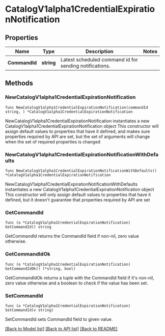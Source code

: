 # CatalogV1alpha1CredentialExpirationNotification

## Properties

Name | Type | Description | Notes
------------ | ------------- | ------------- | -------------
**CommandId** | **string** | Latest scheduled command id for sending notifications. | 

## Methods

### NewCatalogV1alpha1CredentialExpirationNotification

`func NewCatalogV1alpha1CredentialExpirationNotification(commandId string, ) *CatalogV1alpha1CredentialExpirationNotification`

NewCatalogV1alpha1CredentialExpirationNotification instantiates a new CatalogV1alpha1CredentialExpirationNotification object
This constructor will assign default values to properties that have it defined,
and makes sure properties required by API are set, but the set of arguments
will change when the set of required properties is changed

### NewCatalogV1alpha1CredentialExpirationNotificationWithDefaults

`func NewCatalogV1alpha1CredentialExpirationNotificationWithDefaults() *CatalogV1alpha1CredentialExpirationNotification`

NewCatalogV1alpha1CredentialExpirationNotificationWithDefaults instantiates a new CatalogV1alpha1CredentialExpirationNotification object
This constructor will only assign default values to properties that have it defined,
but it doesn't guarantee that properties required by API are set

### GetCommandId

`func (o *CatalogV1alpha1CredentialExpirationNotification) GetCommandId() string`

GetCommandId returns the CommandId field if non-nil, zero value otherwise.

### GetCommandIdOk

`func (o *CatalogV1alpha1CredentialExpirationNotification) GetCommandIdOk() (*string, bool)`

GetCommandIdOk returns a tuple with the CommandId field if it's non-nil, zero value otherwise
and a boolean to check if the value has been set.

### SetCommandId

`func (o *CatalogV1alpha1CredentialExpirationNotification) SetCommandId(v string)`

SetCommandId sets CommandId field to given value.



[[Back to Model list]](../README.md#documentation-for-models) [[Back to API list]](../README.md#documentation-for-api-endpoints) [[Back to README]](../README.md)


